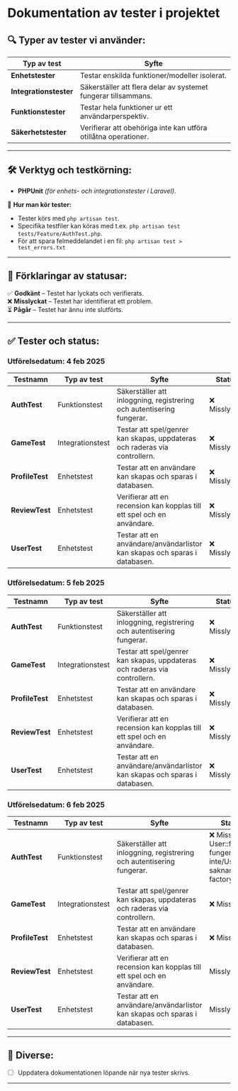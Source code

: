 # Dokumentation av tester i projektet

## 🔍 **Typer av tester vi använder:**
| Typ av test        | Syfte |
|-------------------|--------------------------------------|
| **Enhetstester** | Testar enskilda funktioner/modeller isolerat. |
| **Integrationstester** | Säkerställer att flera delar av systemet fungerar tillsammans. |
| **Funktionstester** | Testar hela funktioner ur ett användarperspektiv. |
| **Säkerhetstester** | Verifierar att obehöriga inte kan utföra otillåtna operationer. |

---

## 🛠 **Verktyg och testkörning:**
- **PHPUnit** *(för enhets- och integrationstester i Laravel)*.  

📌 **Hur man kör tester:**  
- Tester körs med `php artisan test`.  
- Specifika testfiler kan köras med t.ex. `php artisan test tests/Feature/AuthTest.php`.
- För att spara felmeddelandet i en fil: `php artisan test > test_errors.txt`

---

## 📌 **Förklaringar av statusar:**
✅ **Godkänt** – Testet har lyckats och verifierats.  
❌ **Misslyckat** – Testet har identifierat ett problem.  
⏳ **Pågår** – Testet har ännu inte slutförts. 

---

## ✅ **Tester och status:**

### Utförelsedatum: 4 feb 2025
| Testnamn                 | Typ av test  | Syfte | Status |
|--------------------------|-------------|--------------------------------------------------|---------|
| **AuthTest**            | Funktionstest | Säkerställer att inloggning, registrering och autentisering fungerar. | ❌ Misslyckat |
| **GameTest**  | Integrationstest | Testar att spel/genrer kan skapas, uppdateras och raderas via controllern.  | ❌ Misslyckat |
| **ProfileTest**            | Enhetstest  | Testar att en användare kan skapas och sparas i databasen. | ❌ Misslyckat |
| **ReviewTest**         | Enhetstest  | Verifierar att en recension kan kopplas till ett spel och en användare. | ❌ Misslyckat |
| **UserTest**            | Enhetstest  | Testar att en användare/användarlistor kan skapas och sparas i databasen. | ❌ Misslyckat |

### Utförelsedatum: 5 feb 2025
| Testnamn                 | Typ av test  | Syfte | Status |
|--------------------------|-------------|--------------------------------------------------|---------|
| **AuthTest**            | Funktionstest | Säkerställer att inloggning, registrering och autentisering fungerar. | ❌ Misslyckat |
| **GameTest**  | Integrationstest | Testar att spel/genrer kan skapas, uppdateras och raderas via controllern.  | ❌ Misslyckat |
| **ProfileTest**            | Enhetstest  | Testar att en användare kan skapas och sparas i databasen. | ❌ Misslyckat |
| **ReviewTest**         | Enhetstest  | Verifierar att en recension kan kopplas till ett spel och en användare. | ❌ Misslyckat |
| **UserTest**            | Enhetstest  | Testar att en användare/användarlistor kan skapas och sparas i databasen. | ❌ Misslyckat |

### Utförelsedatum: 6 feb 2025
| Testnamn                 | Typ av test  | Syfte | Status |
|--------------------------|-------------|--------------------------------------------------|---------|
| **AuthTest**            | Funktionstest | Säkerställer att inloggning, registrering och autentisering fungerar. | ❌ Misslyckat: User::factory fungerar inte/User.php saknar factory |
| **GameTest**  | Integrationstest | Testar att spel/genrer kan skapas, uppdateras och raderas via controllern.  | ❌ Misslyckat: |
| **ProfileTest**            | Enhetstest  | Testar att en användare kan skapas och sparas i databasen. | ❌ Misslyckat: |
| **ReviewTest**         | Enhetstest  | Verifierar att en recension kan kopplas till ett spel och en användare. | Misslyckat: |
| **UserTest**            | Enhetstest  | Testar att en användare/användarlistor kan skapas och sparas i databasen. | Misslyckat: |

---

## 🔄 **Diverse:**
- [ ] Uppdatera dokumentationen löpande när nya tester skrivs.

---